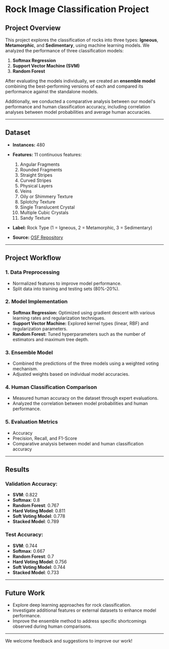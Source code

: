 # Rock Image Classification Project

## Project Overview
This project explores the classification of rocks into three types: **Igneous**, **Metamorphic**, and **Sedimentary**, using machine learning models. We analyzed the performance of three classification models:

1. **Softmax Regression**
2. **Support Vector Machine (SVM)**
3. **Random Forest**

After evaluating the models individually, we created an **ensemble model** combining the best-performing versions of each and compared its performance against the standalone models.

Additionally, we conducted a comparative analysis between our model's performance and human classification accuracy, including correlation analyses between model probabilities and average human accuracies.

---

## Dataset
- **Instances:** 480
- **Features:** 11 continuous features:
  1. Angular Fragments
  2. Rounded Fragments
  3. Straight Stripes
  4. Curved Stripes
  5. Physical Layers
  6. Veins
  7. Oily or Shimmery Texture
  8. Splotchy Texture
  9. Single Translucent Crystal
  10. Multiple Cubic Crystals
  11. Sandy Texture

- **Label:** Rock Type (1 = Igneous, 2 = Metamorphic, 3 = Sedimentary)

- **Source:** [OSF Repository](https://osf.io/cvwu9/wiki/Data%20File%20Descriptions/)

---

## Project Workflow

### 1. Data Preprocessing
- Normalized features to improve model performance.
- Split data into training and testing sets (80%-20%).

### 2. Model Implementation
- **Softmax Regression:** Optimized using gradient descent with various learning rates and regularization techniques.
- **Support Vector Machine:** Explored kernel types (linear, RBF) and regularization parameters.
- **Random Forest:** Tuned hyperparameters such as the number of estimators and maximum tree depth.

### 3. Ensemble Model
- Combined the predictions of the three models using a weighted voting mechanism.
- Adjusted weights based on individual model accuracies.

### 4. Human Classification Comparison
- Measured human accuracy on the dataset through expert evaluations.
- Analyzed the correlation between model probabilities and human performance.

### 5. Evaluation Metrics
- Accuracy
- Precision, Recall, and F1-Score
- Comparative analysis between model and human classification accuracy

---

## Results

### Validation Accuracy:
- **SVM**: 0.822
- **Softmax**: 0.8
- **Random Forest**: 0.767
- **Hard Voting Model**: 0.811
- **Soft Voting Model**: 0.778
- **Stacked Model**: 0.789

### Test Accuracy:
- **SVM**: 0.744
- **Softmax**: 0.667
- **Random Forest**: 0.7
- **Hard Voting Model**: 0.756
- **Soft Voting Model**: 0.744
- **Stacked Model**: 0.733

---

## Future Work
- Explore deep learning approaches for rock classification.
- Investigate additional features or external datasets to enhance model performance.
- Improve the ensemble method to address specific shortcomings observed during human comparisons.

---

We welcome feedback and suggestions to improve our work!
